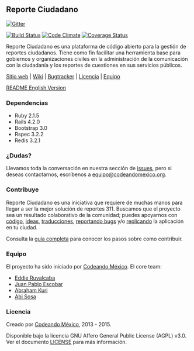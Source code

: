 ## Reporte Ciudadano

[![Gitter](https://badges.gitter.im/Join%20Chat.svg)](https://gitter.im/CodeandoMexico/reporte-ciudadano?utm_source=badge&utm_medium=badge&utm_campaign=pr-badge&utm_content=badge)

[![Build Status](https://travis-ci.org/CodeandoMexico/reporte-ciudadano.png)](https://travis-ci.org/CodeandoMexico/reporte-ciudadano)
[![Code Climate](https://codeclimate.com/github/CodeandoMexico/reporte-ciudadano.png)](https://codeclimate.com/github/CodeandoMexico/reporte-ciudadano)
[![Coverage Status](https://coveralls.io/repos/CodeandoMexico/reporte-ciudadano/badge.png)](https://coveralls.io/r/CodeandoMexico/reporte-ciudadano)

Reporte Ciudadano es una plataforma de código abierto para la gestión de reportes ciudadanos. 
Tiene como fin facilitar una herramienta base para gobiernos y organizaciones civiles en la administración 
de la comunicación con la ciudadanía y los reportes de cuestiones en sus servicios públicos.

[Sitio web](http://codeandomexico.github.io/reporte-ciudadano/) |
[Wiki](https://github.com/CodeandoMexico/reporte-ciudadano/wiki) |
[Bugtracker](https://github.com/CodeandoMexico/reporte-ciudadano/issues) |
[Licencia](/LICENSE) |
[Equipo](http://codeandomexico.github.io/reporte-ciudadano/team.html)

[README English Version](https://github.com/CodeandoMexico/reporte-ciudadano/blob/master/README.en.md)

### Dependencias
- Ruby 2.1.5
- Rails 4.2.0
- Bootstrap 3.0
- Rspec 3.2.2
- Redis 3.2.1

### ¿Dudas?

Llevamos toda la conversación en nuestra sección de [issues](https://github.com/CodeandoMexico/reporte-ciudadano/issues), pero si deseas contactarnos, escríbenos a <equipo@codeandomexico.org>.

### Contribuye

Reporte Ciudadano es una iniciativa que requiere de muchas manos para llegar a ser la mejor solución de reportes 311.
Buscamos que el proyecto sea un resultado colaborativo de la comunidad; puedes apoyarnos con [código](https://github.com/CodeandoMexico/reporte-ciudadano/pulls), [ideas](https://github.com/CodeandoMexico/reporte-ciudadano/issues), [traducciones](https://github.com/CodeandoMexico/reporte-ciudadano/tree/master/config/locales),
[reportando bugs](https://github.com/CodeandoMexico/reporte-ciudadano/issues) y/o [replicando](http://codeandomexico.github.io/reporte-ciudadano/ejemplos.html) la aplicación en tu ciudad.

Consulta la [guía completa](https://github.com/CodeandoMexico/reporte-ciudadano/blob/master/CONTRIBUTING.md) para conocer los pasos sobre como contribuir.

### Equipo

El proyecto ha sido iniciado por [Codeando México](https://github.com/CodeandoMexico?tab=members).
El core team:
- [Eddie Ruvalcaba](https://github.com/eddie-ruva)
- [Juan Pablo Escobar](https://github.com/juanpabloe)
- [Abraham Kuri](https://github.com/kurenn)
- [Abi Sosa](https://github.com/abisosa)

### Licencia

Creado por [Codeando México](https://github.com/CodeandoMexico?tab=members), 2013 - 2015.

Disponible bajo la licencia GNU Affero General Public License (AGPL) v3.0. Ver el documento [LICENSE](/LICENSE) para más información.
